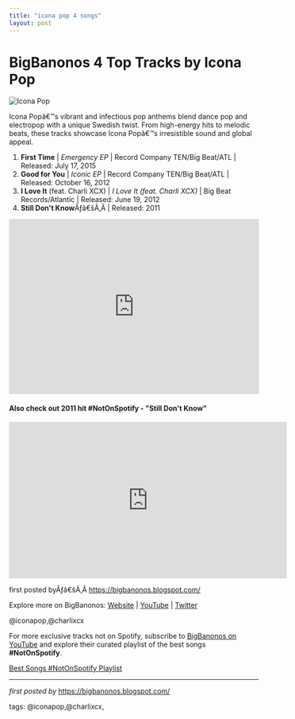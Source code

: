 ```yaml
---
title: "icona pop 4 songs"
layout: post
---
```

<h1>BigBanonos 4 Top Tracks by Icona Pop</h1>
<img alt="Icona Pop" src="https://media.pitchfork.com/photos/64948c033a4e400bc3c5b244/master/pass/Icona-Pop.jpg" /> <p>Icona Popâ€™s vibrant and infectious pop anthems blend dance pop and electropop with a unique Swedish twist. From high-energy hits to melodic beats, these tracks showcase Icona Popâ€™s irresistible sound and global appeal.</p> <ol> <li><strong>First Time</strong> | <em>Emergency EP</em> | Record Company TEN/Big Beat/ATL | Released: July 17, 2015</li> <li><strong>Good for You</strong> | <em>Iconic EP</em> | Record Company TEN/Big Beat/ATL | Released: October 16, 2012</li> <li><strong>I Love It</strong> (feat. Charli XCX) | <em>I Love It (feat. Charli XCX)</em> | Big Beat Records/Atlantic | Released: June 19, 2012</li><li><strong>Still Don't Know</strong>Ãƒâ€šÃ‚Â | Released: 2011</li>
</ol> <div> <iframe allow="autoplay; clipboard-write; encrypted-media; fullscreen; picture-in-picture" allowfullscreen="" frameborder="0" height="352" loading="lazy" src="https://open.spotify.com/embed/playlist/4n9t6l0gp2SyzDnolAGSwV?utm_source=generator" width="100%"></iframe>
</div> <h4>Also check out 2011 hit #NotOnSpotify - "Still Don't Know"</h4>
<iframe allow="accelerometer; autoplay; clipboard-write; encrypted-media; gyroscope; picture-in-picture; web-share" allowfullscreen="" frameborder="0" height="315" referrerpolicy="strict-origin-when-cross-origin" src="https://www.youtube.com/embed/WECismQ2rqA?si=fM29GNSKe09cwWZ5" title="YouTube video player" width="560"></iframe>
<div> <p>first posted byÃƒâ€šÃ‚Â <a href="https://bigbanonos.blogspot.com/">https://bigbanonos.blogspot.com/</a></p><p>Explore more on BigBanonos: <a href="https://bigbanonos.blogspot.com/">Website</a> | <a href="https://www.youtube.com/@BigBanonos">YouTube</a> | <a href="https://x.com/bigbanonos">Twitter</a></p>
</div> <!--Tags-->
<p>@iconapop,@charlixcx</p>

<!--Subscribe and Playlist Links-->
<div>
    <p>For more exclusive tracks not on Spotify, subscribe to <a href="https://www.youtube.com/@BigBanonos" target="_blank">BigBanonos on YouTube</a> and explore their curated playlist of the best songs <strong>#NotOnSpotify</strong>.</p>
    <p><a href="https://www.youtube.com/playlist?list=PLtuNtuTatqI0kFahUCbtbfenC_ET5O_tr" target="_blank">Best Songs #NotOnSpotify Playlist<br /></a></p></div>

<hr />

<p><em>first posted by</em> <a href="https://bigbanonos.blogspot.com/" rel="noopener" target="_new">https://bigbanonos.blogspot.com/</a></p>

<p>tags: @iconapop,@charlixcx,</p>
